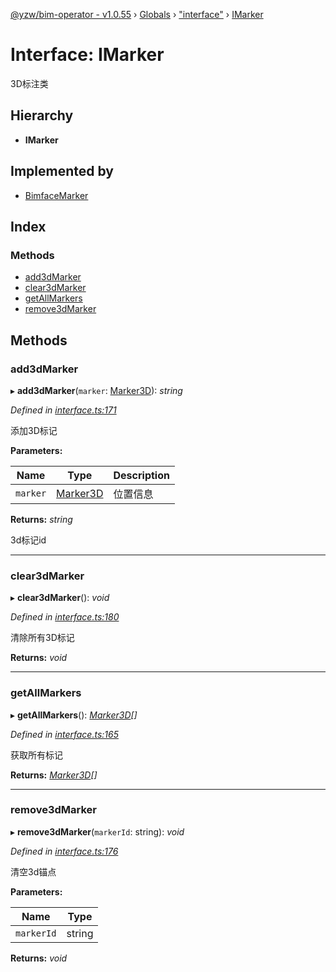 [@yzw/bim-operator - v1.0.55](../README.md) › [Globals](../globals.md) › ["interface"](../modules/_interface_.md) › [IMarker](_interface_.imarker.md)

# Interface: IMarker

3D标注类

## Hierarchy

* **IMarker**

## Implemented by

* [BimfaceMarker](../classes/_providers_bimface_bimface_marker_.bimfacemarker.md)

## Index

### Methods

* [add3dMarker](_interface_.imarker.md#add3dmarker)
* [clear3dMarker](_interface_.imarker.md#clear3dmarker)
* [getAllMarkers](_interface_.imarker.md#getallmarkers)
* [remove3dMarker](_interface_.imarker.md#remove3dmarker)

## Methods

###  add3dMarker

▸ **add3dMarker**(`marker`: [Marker3D](_model_marker_3d_.marker3d.md)): *string*

*Defined in [interface.ts:171](https://github.com/youkaisteve/bim-operator/blob/fa1479c/src/interface.ts#L171)*

添加3D标记

**Parameters:**

Name | Type | Description |
------ | ------ | ------ |
`marker` | [Marker3D](_model_marker_3d_.marker3d.md) | 位置信息 |

**Returns:** *string*

3d标记id

___

###  clear3dMarker

▸ **clear3dMarker**(): *void*

*Defined in [interface.ts:180](https://github.com/youkaisteve/bim-operator/blob/fa1479c/src/interface.ts#L180)*

清除所有3D标记

**Returns:** *void*

___

###  getAllMarkers

▸ **getAllMarkers**(): *[Marker3D](_model_marker_3d_.marker3d.md)[]*

*Defined in [interface.ts:165](https://github.com/youkaisteve/bim-operator/blob/fa1479c/src/interface.ts#L165)*

获取所有标记

**Returns:** *[Marker3D](_model_marker_3d_.marker3d.md)[]*

___

###  remove3dMarker

▸ **remove3dMarker**(`markerId`: string): *void*

*Defined in [interface.ts:176](https://github.com/youkaisteve/bim-operator/blob/fa1479c/src/interface.ts#L176)*

清空3d锚点

**Parameters:**

Name | Type |
------ | ------ |
`markerId` | string |

**Returns:** *void*
